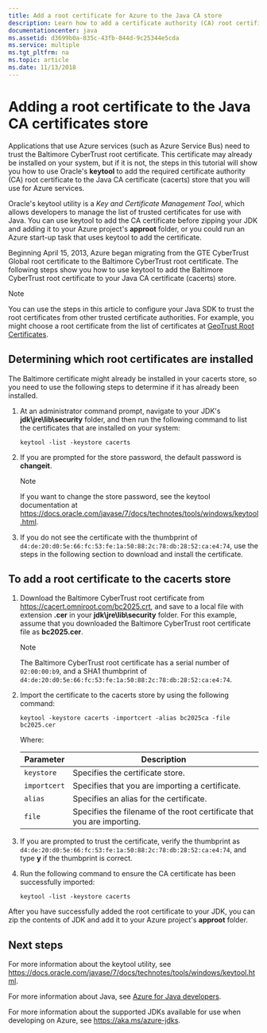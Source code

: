 ```yaml
---
title: Add a root certificate for Azure to the Java CA store
description: Learn how to add a certificate authority (CA) root certificate to the Java CA certificate (cacerts) store for use with Microsoft Azure.
documentationcenter: java
ms.assetid: d3699b0a-835c-43fb-844d-9c25344e5cda
ms.service: multiple
ms.tgt_pltfrm: na
ms.topic: article
ms.date: 11/13/2018
---
```


# Adding a root certificate to the Java CA certificates store

Applications that use Azure services (such as Azure Service Bus) need to trust the Baltimore CyberTrust root certificate. This certificate may already be installed on your system, but if it is not, the steps in this tutorial will show you how to use Oracle's **keytool** to add the required certificate authority (CA) root certificate to the Java CA certificate (cacerts) store that you will use for Azure services.

Oracle's keytool utility is a _Key and Certificate Management Tool_, which allows developers to manage the list of trusted certificates for use with Java. You can use keytool to add the CA certificate before zipping your JDK and adding it to your Azure project's **approot** folder, or you could run an Azure start-up task that uses keytool to add the certificate.

Beginning April 15, 2013, Azure began migrating from the GTE CyberTrust Global root certificate to the Baltimore CyberTrust root certificate. The following steps show you how to use keytool to add the Baltimore CyberTrust root certificate to your Java CA certificate (cacerts) store.

> [!NOTE]
> 
> You can use the steps in this article to configure your Java SDK to trust the root certificates from other trusted certificate authorities. For example, you might choose a root certificate from the list of certificates at [GeoTrust Root Certificates](https://www.geotrust.com/resources/root-certificates/).
> 

## Determining which root certificates are installed

The Baltimore certificate might already be installed in your cacerts store, so you need to use the following steps to determine if it has already been installed.

1. At an administrator command prompt, navigate to your JDK's **jdk\jre\lib\security** folder, and then run the following command to list the certificates that are installed on your system:

   ```shell
   keytool -list -keystore cacerts
   ```

1. If you are prompted for the store password, the default password is **changeit**.

   > [!NOTE]
   > 
   > If you want to change the store password, see the keytool documentation at <https://docs.oracle.com/javase/7/docs/technotes/tools/windows/keytool.html>.
   > 

1. If you do not see the certificate with the thumbprint of `d4:de:20:d0:5e:66:fc:53:fe:1a:50:88:2c:78:db:28:52:ca:e4:74`, use the steps in the following section to download and install the certificate.

## To add a root certificate to the cacerts store

1. Download the Baltimore CyberTrust root certificate from <https://cacert.omniroot.com/bc2025.crt>, and save to a local file with extension **.cer** in your **jdk\jre\lib\security** folder. For this example, assume that you downloaded the Baltimore CyberTrust root certificate file as **bc2025.cer**.

   > [!NOTE]
   > 
   > The Baltimore CyberTrust root certificate has a serial number of `02:00:00:b9`, and a SHA1 thumbprint of `d4:de:20:d0:5e:66:fc:53:fe:1a:50:88:2c:78:db:28:52:ca:e4:74`.
   > 

2. Import the certificate to the cacerts store by using the following command:

   ```shell
   keytool -keystore cacerts -importcert -alias bc2025ca -file bc2025.cer
   ```
   Where:

   |  Parameter   |                              Description                               |
   |--------------|------------------------------------------------------------------------|
   | `keystore`   | Specifies the certificate store.                                       |
   | `importcert` | Specifies that you are importing a certificate.                        |
   | `alias`      | Specifies an alias for the certificate.                                |
   | `file`       | Specifies the filename of the root certificate that you are importing. |


3. If you are prompted to trust the certificate, verify the thumbprint as `d4:de:20:d0:5e:66:fc:53:fe:1a:50:88:2c:78:db:28:52:ca:e4:74`, and type **y** if the thumbprint is correct.

4. Run the following command to ensure the CA certificate has been successfully imported:

   ```shell
   keytool -list -keystore cacerts
   ```

After you have successfully added the root certificate to your JDK, you can zip the contents of JDK and add it to your Azure project's **approot** folder.

## Next steps

For more information about the keytool utility, see <https://docs.oracle.com/javase/7/docs/technotes/tools/windows/keytool.html>.

For more information about Java, see [Azure for Java developers](/azure/java).

<!-- For more information about the root certificates used by Azure, see [Azure Root Certificate Migration](https://blogs.msdn.com/b/windowsazure/archive/2013/03/15/windows-azure-root-certificate-migration.aspx). -->

For more information about the supported JDKs available for use when developing on Azure, see <https://aka.ms/azure-jdks>.